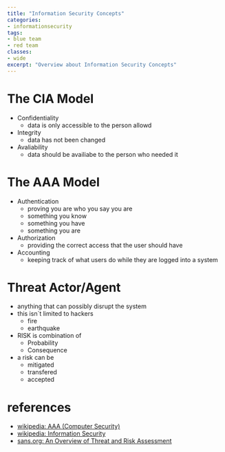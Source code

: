 ```yaml
---
title: "Information Security Concepts"
categories: 
- informationsecurity
tags:
- blue team
- red team
classes: 
- wide
excerpt: "Overview about Information Security Concepts"
--- 
```


# The CIA Model
* Confidentiality
    * data is only accessible to the person allowd
* Integrity
    * data has not been changed
* Avaliability
    * data should be availiabe to the person who needed it

# The AAA Model
* Authentication
    * proving you are who you say you are
    * something you know
    * something you have
    * something you are
* Authorization
    * providing the correct access that the user should have
* Accounting
    * keeping track of what users do while they are logged into a system

# Threat Actor/Agent
* anything that can possibly disrupt the system
* this isn´t limited to hackers
    * fire
    * earthquake
* RISK is combination of
    * Probability
    * Consequence
* a risk can be
    * mitigated
    * transfered
    * accepted

# references
* [wikipedia: AAA (Computer Security)](https://en.wikipedia.org/wiki/AAA_(computer_security))
* [wikipedia: Information Security](https://en.wikipedia.org/wiki/Information_security)
* [sans.org: An Overview of Threat and Risk Assessment](https://www.sans.org/white-papers/76/)
